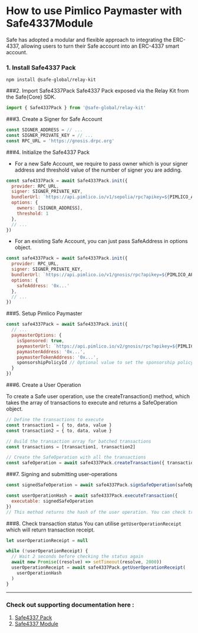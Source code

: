 # How to use Pimlico Paymaster with Safe4337Module

Safe has adopted a modular and flexible approach to integrating the ERC-4337, allowing users to turn their Safe account into an ERC-4337 smart account.

### 1. Install Safe4337 Pack

```npm install @safe-global/relay-kit```

###2. Import Safe4337Pack
Safe4337 Pack exposed via the Relay Kit from the Safe{Core} SDK.

```jsx
import { Safe4337Pack } from '@safe-global/relay-kit'
```

###3. Create a Signer for Safe Account

```jsx
const SIGNER_ADDRESS = // ...
const SIGNER_PRIVATE_KEY = // ...
const RPC_URL = 'https://gnosis.drpc.org'
```

###4. Initialize the Safe4337 Pack

- For a new Safe Account, we require to pass owner which is your signer address and threshold value of the number of signer you are adding.

```jsx
const safe4337Pack = await Safe4337Pack.init({
  provider: RPC_URL,
  signer: SIGNER_PRIVATE_KEY,
  bundlerUrl: `https://api.pimlico.io/v1/sepolia/rpc?apikey=${PIMLICO_API_KEY}`,
  options: {
    owners: [SIGNER_ADDRESS],
    threshold: 1
  },
  // ...
})
```

- For an existing Safe Account, you can just pass SafeAddress in options object.

```jsx
const safe4337Pack = await Safe4337Pack.init({
  provider: RPC_URL,
  signer: SIGNER_PRIVATE_KEY,
  bundlerUrl: `https://api.pimlico.io/v1/gnosis/rpc?apikey=${PIMLICO_API_KEY}`,
  options: {
    safeAddress: '0x...'
  },
  // ...
})
```

###5. Setup Pimlico Paymaster
```jsx
const safe4337Pack = await Safe4337Pack.init({
  // ...
  paymasterOptions: {
    isSponsored: true,
    paymasterUrl: `https://api.pimlico.io/v2/gnosis/rpc?apikey=${PIMLICO_API_KEY}`,
    paymasterAddress: '0x...',
    paymasterTokenAddress: '0x...',
    sponsorshipPolicyId // Optional value to set the sponsorship policy id from Pimlico
  }
})
```
###6. Create a User Operation

To create a Safe user operation, use the createTransaction() method, which takes the array of transactions to execute and returns a SafeOperation object.

```jsx
// Define the transactions to execute
const transaction1 = { to, data, value }
const transaction2 = { to, data, value }

// Build the transaction array for batched transactions
const transactions = [transaction1, transaction2]

// Create the SafeOperation with all the transactions
const safeOperation = await safe4337Pack.createTransaction({ transactions })
```
###7. Signing and submitting user-operations 


```jsx
const signedSafeOperation = await safe4337Pack.signSafeOperation(safeOperation)

const userOperationHash = await safe4337Pack.executeTransaction({
  executable: signedSafeOperation
})
// This method returns the hash of the user operation. You can check transaction status using a block explorer or the bundler's API.
```

###8. Check transaction status
You can utilise ```getUserOperationReceipt``` which will return transaction receipt.

```jsx
let userOperationReceipt = null

while (!userOperationReceipt) {
  // Wait 2 seconds before checking the status again
  await new Promise((resolve) => setTimeout(resolve, 2000))
  userOperationReceipt = await safe4337Pack.getUserOperationReceipt(
    userOperationHash
  )
}
```

----
### Check out supporting documentation here :

1. [Safe4337 Pack](https://docs.safe.global/home/4337-guides/safe-sdk)
2. [Safe4337 Module](https://github.com/safe-global/safe-modules/tree/main/modules/4337)

